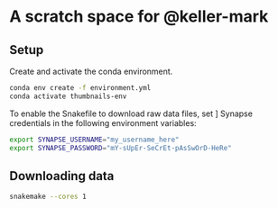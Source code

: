 # A scratch space for @keller-mark

## Setup

Create and activate the conda environment.

```sh
conda env create -f environment.yml
conda activate thumbnails-env
```

To enable the Snakefile to download raw data files, set ] Synapse credentials in the following environment variables:

```sh
export SYNAPSE_USERNAME="my_username_here"
export SYNAPSE_PASSWORD="mY-sUpEr-SeCrEt-pAsSwOrD-HeRe"
```

## Downloading data

```sh
snakemake --cores 1
```